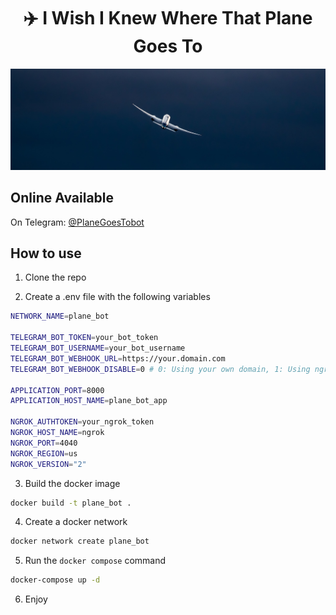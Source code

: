 
<h1 align="center">✈️ I Wish I Knew Where That Plane Goes To</h1>
<p align="center">
  <img src="https://github.com/Msameim181/Plane-Goes-To-bot/blob/main/assets/a_plane.jpg" alt="AirPlane"/>
</p>

## Online Available

On Telegram: [@PlaneGoesTobot](https://t.me/PlaneGoesTobot)


## How to use

1. Clone the repo

2. Create a .env file with the following variables

```bash
NETWORK_NAME=plane_bot

TELEGRAM_BOT_TOKEN=your_bot_token
TELEGRAM_BOT_USERNAME=your_bot_username
TELEGRAM_BOT_WEBHOOK_URL=https://your.domain.com
TELEGRAM_BOT_WEBHOOK_DISABLE=0 # 0: Using your own domain, 1: Using ngrok domain

APPLICATION_PORT=8000
APPLICATION_HOST_NAME=plane_bot_app

NGROK_AUTHTOKEN=your_ngrok_token
NGROK_HOST_NAME=ngrok
NGROK_PORT=4040
NGROK_REGION=us
NGROK_VERSION="2"
```

3. Build the docker image

```bash
docker build -t plane_bot .
```

4. Create a docker network

```bash
docker network create plane_bot
```

5. Run the `docker compose` command

```bash
docker-compose up -d
```

6. Enjoy
